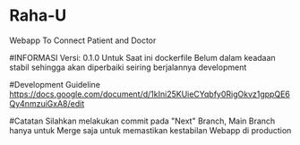# Raha-U
Webapp To Connect Patient and Doctor

#INFORMASI
Versi: 0.1.0
Untuk Saat ini dockerfile Belum dalam keadaan stabil sehingga akan diperbaiki seiring berjalannya development

#Development Guideline
https://docs.google.com/document/d/1kIni25KUieCYqbfy0RigOkvz1gppQE6Qy4nmzuiGxA8/edit

#Catatan
Silahkan melakukan commit pada "Next" Branch, Main Branch hanya untuk Merge saja untuk memastikan kestabilan Webapp di production
